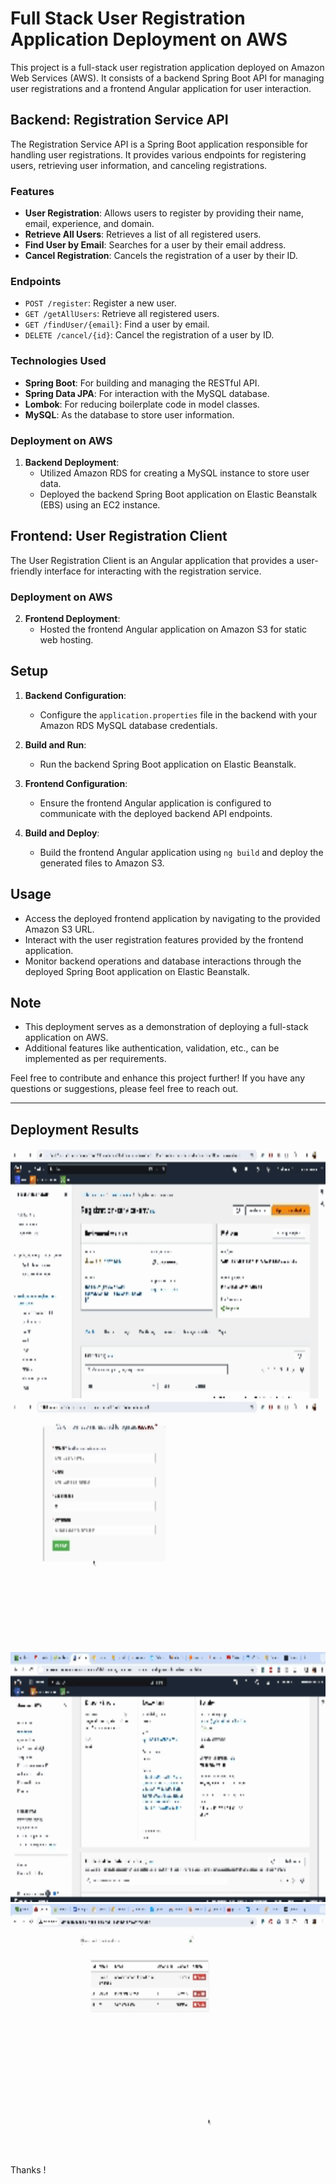 # Full Stack User Registration Application Deployment on AWS

This project is a full-stack user registration application deployed on Amazon Web Services (AWS). It consists of a backend Spring Boot API for managing user registrations and a frontend Angular application for user interaction.

## Backend: Registration Service API

The Registration Service API is a Spring Boot application responsible for handling user registrations. It provides various endpoints for registering users, retrieving user information, and canceling registrations.

### Features

- **User Registration**: Allows users to register by providing their name, email, experience, and domain.
- **Retrieve All Users**: Retrieves a list of all registered users.
- **Find User by Email**: Searches for a user by their email address.
- **Cancel Registration**: Cancels the registration of a user by their ID.

### Endpoints

- `POST /register`: Register a new user.
- `GET /getAllUsers`: Retrieve all registered users.
- `GET /findUser/{email}`: Find a user by email.
- `DELETE /cancel/{id}`: Cancel the registration of a user by ID.

### Technologies Used

- **Spring Boot**: For building and managing the RESTful API.
- **Spring Data JPA**: For interaction with the MySQL database.
- **Lombok**: For reducing boilerplate code in model classes.
- **MySQL**: As the database to store user information.

### Deployment on AWS

1. **Backend Deployment**:
   - Utilized Amazon RDS for creating a MySQL instance to store user data.
   - Deployed the backend Spring Boot application on Elastic Beanstalk (EBS) using an EC2 instance.

## Frontend: User Registration Client

The User Registration Client is an Angular application that provides a user-friendly interface for interacting with the registration service.

### Deployment on AWS

2. **Frontend Deployment**:
   - Hosted the frontend Angular application on Amazon S3 for static web hosting.

## Setup

1. **Backend Configuration**:
   - Configure the `application.properties` file in the backend with your Amazon RDS MySQL database credentials.

2. **Build and Run**:
   - Run the backend Spring Boot application on Elastic Beanstalk.

3. **Frontend Configuration**:
   - Ensure the frontend Angular application is configured to communicate with the deployed backend API endpoints.

4. **Build and Deploy**:
   - Build the frontend Angular application using `ng build` and deploy the generated files to Amazon S3.

## Usage

- Access the deployed frontend application by navigating to the provided Amazon S3 URL.
- Interact with the user registration features provided by the frontend application.
- Monitor backend operations and database interactions through the deployed Spring Boot application on Elastic Beanstalk.

## Note

- This deployment serves as a demonstration of deploying a full-stack application on AWS.
- Additional features like authentication, validation, etc., can be implemented as per requirements.

Feel free to contribute and enhance this project further! If you have any questions or suggestions, please feel free to reach out.

---

## Deployment Results

<!-- ![Deployment](results/1.gif) -->
<img src="results/1.gif" width="600" height="400">
<!-- ![Deployment](results/2.gif) -->
<img src="results/2.gif" width="600" height="400">
<!-- ![Deployment](results/4.gif) -->
<img src="results/4.gif" width="600" height="400">
<!-- ![Deployment](results/3.gif) -->
<img src="results/3.gif" width="600" height="400">

Thanks !